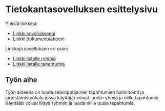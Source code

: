 # Tietokantasovelluksen esittelysivu

Yleisiä linkkejä:

* [Linkki sovellukseeni](https://xpexpexp.users.cs.helsinki.fi/handler)
* [Linkki dokumentaatiooni](https://github.com/SPelto/Tsoha-Bootstrap/blob/master/doc/dokumentaatio.pdf)

Linkkejä sovelluksen eri osiin:

* [Linkki listalle ryhmiä](http://xpexpexp.users.cs.helsinki.fi/handler/ryhma/lista)
* [Linkki listalle tapahtumia](http://xpexpexp.users.cs.helsinki.fi/handler/tapahtuma/lista)

## Työn aihe

Työn aiheena on luoda selainpohjainen tapahtumien hallinnointi ja järjestämistyökalu jossa käyttäjät voivat luoda ryhmiä ja niille tapahtumia. 
Käyttäjät voivat liittyä ryhmiin ja luoda niille uusia tapahtumia.
 
